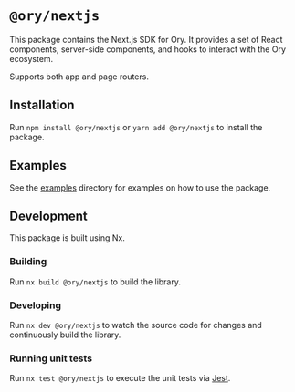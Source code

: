 # `@ory/nextjs`

This package contains the Next.js SDK for Ory. It provides a set of React
components, server-side components, and hooks to interact with the Ory
ecosystem.

Supports both app and page routers.

## Installation

Run `npm install @ory/nextjs` or `yarn add @ory/nextjs` to install the package.

## Examples

See the [examples](../../examples) directory for examples on how to use the
package.

## Development

This package is built using Nx.

### Building

Run `nx build @ory/nextjs` to build the library.

### Developing

Run `nx dev @ory/nextjs` to watch the source code for changes and continuously
build the library.

### Running unit tests

Run `nx test @ory/nextjs` to execute the unit tests via
[Jest](https://jestjs.io).
